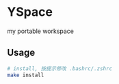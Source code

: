 # YSpace

my portable workspace

## Usage

```bash
# install, 按提示修改 .bashrc/.zshrc
make install
```
